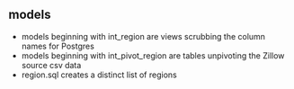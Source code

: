 
## models

- models beginning with int_region are views scrubbing the column names for Postgres
- models beginning with int_pivot_region are tables unpivoting the Zillow source csv data
- region.sql creates a distinct list of regions

